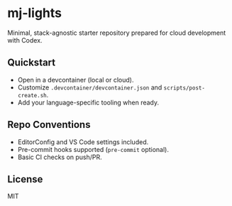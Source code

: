 # mj-lights

Minimal, stack-agnostic starter repository prepared for cloud development with Codex.

## Quickstart

- Open in a devcontainer (local or cloud).
- Customize `.devcontainer/devcontainer.json` and `scripts/post-create.sh`.
- Add your language-specific tooling when ready.

## Repo Conventions

- EditorConfig and VS Code settings included.
- Pre-commit hooks supported (`pre-commit` optional).
- Basic CI checks on push/PR.

## License

MIT

